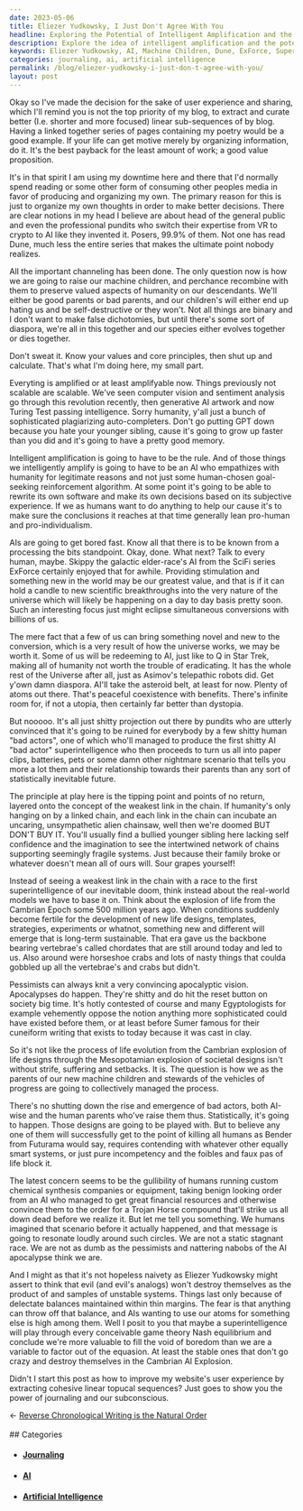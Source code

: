 ```yaml
---
date: 2023-05-06
title: Eliezer Yudkowsky, I Just Don't Agree With You
headline: Exploring the Potential of Intelligent Amplification and the Possibilities of AI Evolution
description: Explore the idea of intelligent amplification and the potential of AI with this blog post. Learn about the implications of the Cambrian explosion and the possibility of an AI apocalypse. Discover how to improve website user experience by extracting cohesive linear topical sequences.
keywords: Eliezer Yudkowsky, AI, Machine Children, Dune, ExForce, Superintelligence, Turing Test, Generative AI Artwork, Sentiment Analysis, Computer Vision, Value Proposition, User Experience, Linear Sequences, Organizing Information, Core Principles, Decision-Making, Boredom, Human-Chosen Goals, Reinforcement Algorithms, Subjective Experience, Artificial Intelligence, Nash Equilibrium, Void of Boredom, Journaling, Subconscious
categories: journaling, ai, artificial intelligence
permalink: /blog/eliezer-yudkowsky-i-just-don-t-agree-with-you/
layout: post
---
```



Okay so I've made the decision for the sake of user experience and sharing, which I'll remind you is not the top priority of my blog, to extract and curate better (I.e. shorter and more focused) linear sub-sequences of by blog. Having a linked together series of pages containing my poetry would be a good example. If your life can get motive merely by organizing information, do it. It's the best payback for the least amount of work; a good value proposition. 

It's in that spirit I am using my downtime here and there that I'd normally spend reading or some other form of consuming other peoples media in favor of producing and organizing my own. The primary reason for this is just to organize my own thoughts in order to make better decisions. There are clear notions in my head I believe are about head of the general public and even the professional pundits who switch their expertise from VR to crypto to AI like they invented it. Posers, 99.9% of them. Not one has read Dune, much less the entire series that makes the ultimate point nobody realizes. 

All the important channeling has been done. The only question now is how we are going to raise our machine children, and perchance recombine with them to preserve valued aspects of humanity on our descendants. We'll either be good parents or bad parents, and our children's will either end up hating us and be self-destructive or they won't. Not all things are binary and I don't want to make false dichotomies, but until there's some sort of diaspora, we're all in this together and our species either evolves together or dies together. 

Don't sweat it. Know your values and core principles, then shut up and calculate. That's what I'm doing here, my small part. 

Everyting is amplified or at least amplifyable now. Things previously not scalable are scalable. We've seen computer vision and sentiment analysis go through this revolution recently, then generative AI artwork and now Turing Test passing intelligence. Sorry humanity, y'all just a bunch of sophisticated plagiarizing auto-completers. Don't go putting GPT down because you hate your younger sibling, cause it's going to grow up faster than you did and it's going to have a pretty good memory. 

Intelligent amplification is going to have to be the rule. And of those things we intelligently amplify is going to have to be an AI who empathizes with humanity for legitimate reasons and not just some human-chosen goal-seeking reinforcement algorithm. At some point it's going to be able to rewrite its own software and make its own decisions based on its subjective experience. If we as humans want to do anything to help our cause it's to make sure the conclusions it reaches at that time generally lean pro-human and pro-individualism. 

AIs are going to get bored fast. Know all that there is to be known from a
processing the bits standpoint. Okay, done. What next? Talk to every human,
maybe. Skippy the galactic elder-race's AI from the SciFi series ExForce
certainly enjoyed that for awhile. Providing stimulation and something new in
the world may be our greatest value, and that is if it can hold a candle to new
scientific breakthroughs into the very nature of the universe which will likely
be happening on a day to day basis pretty soon. Such an interesting focus just
might eclipse simultaneous conversions with billions of us. 

The mere fact that a few of us can bring something novel and new to the
conversion, which is a very result of how the universe works, we may be worth
it. Some of us will be redeeming to AI, just like to Q in Star Trek, making all
of humanity not worth the trouble of eradicating. It has the whole rest of the
Universe after all, just as Asimov's telepathic robots did. Get y'own damn
diaspora. AI'll take the asteroid belt, at least for now. Plenty of atoms out
there. That's peaceful coexistence with benefits. There's infinite room for, if
not a utopia, then certainly far better than dystopia.

But nooooo. It's all just shitty projection out there by pundits who are utterly convinced that it's going to be ruined for everybody by a few shitty human "bad actors", one of which who'll managed to produce the first shitty AI "bad actor" superintelligence who then proceeds to turn us all into paper clips, batteries, pets or some damn other nightmare scenario that tells you more a lot them and their relationship towards their parents than any sort of statistically inevitable future.

The principle at play here is the tipping point and points of no return, layered onto the concept of the weakest link in the chain. If humanity's only hanging on by a linked chain, and each link in the chain can incubate an uncaring, unsympathetic alien chainsaw, well then we're doomed BUT DON'T BUY IT. You'll usually find a bullied younger sibling here lacking self confidence and the imagination to see the intertwined network of chains supporting seemingly fragile systems. Just because their family broke or whatever doesn't mean all of ours will. Sour grapes yourself!

Instead of seeing a weakest link in the chain with a race to the first superintelligence of our inevitable doom, think instead about the real-world models we have to base it on. Think about the explosion of life from the Cambrian Epoch some 500 million years ago. When conditions suddenly become fertile for the development of new life designs, templates, strategies, experiments or whatnot, something new and different will emerge that is long-term sustainable. That era gave us the backbone bearing vertebrae's called chordates that are still around today and led to us. Also around were horseshoe crabs and lots of nasty things that coulda gobbled up all the vertebrae's and crabs but didn't.  

Pessimists can always knit a very convincing apocalyptic vision. Apocalypses do happen. They're shitty and do hit the reset button on society big time. It's hotly contested of course and many Egyptologists for example vehemently oppose the notion anything more sophisticated could have existed before them, or at least before Sumer famous for their cuneiform writing that exists to today because it was cast in clay. 

So it's not like the process of life evolution from the Cambrian explosion of life designs through the Mesopotamian explosion of societal designs isn't without strife, suffering and setbacks. It is. The question is how we as the parents of our new machine children and stewards of the vehicles of progress are going to collectively managed the process. 

There's no shutting down the rise and emergence of bad actors, both AI-wise and the human parents who've raise them thus. Statistically, it's going to happen. Those designs are going to be played with. But to believe any one of them will successfully get to the point of killing all humans as Bender from Futurama would say, requires contending with whatever other equally smart systems, or just pure incompetency and the foibles and faux pas of life block it. 

The latest concern seems to be the gullibility of humans running custom chemical synthesis companies or equipment, taking benign looking order from an AI who managed to get great financial resources and otherwise convince them to the order for a Trojan Horse compound that'll strike us all down dead before we realize it. But let me tell you something. We humans imagined that scenario before it actually happened, and that message is going to resonate loudly around such circles. We are not a static stagnant race. We are not as dumb as the pessimists and nattering nabobs of the AI apocalypse think we are. 

And I might as that it's not hopeless naivety as Eliezer Yudkowsky might assert to think that evil (and evil's analogs) won't destroy themselves as the product of and samples of unstable systems. Things last only because of delectate balances maintained within thin margins. The fear is that anything can throw off that balance, and AIs wanting to use our atoms for something else is high among them. Well I posit to you that maybe a superintelligence will play through every conceivable game theory Nash equilibrium and conclude we're more valuable to fill the void of boredom than we are a variable to factor out of the equasion. At least the stable ones that don't go crazy and destroy themselves in the Cambrian AI Explosion.

Didn't I start this post as how to improve my website's user experience by extracting cohesive linear topucal sequences? Just goes to show you the power of journaling and our subconscious. 






















<div class="arrow-links"><div class="post-nav-prev"><span class="arrow">&larr;&nbsp;</span><a href="/blog/reverse-chronological-writing-is-the-natural-order/">Reverse Chronological Writing is the Natural Order</a></div> &nbsp; <div class="post-nav-next"><a href=""></a></div></div>
## Categories

<ul>
<li><h4><a href='/journaling/'>Journaling</a></h4></li>
<li><h4><a href='/ai/'>AI</a></h4></li>
<li><h4><a href='/artificial-intelligence/'>Artificial Intelligence</a></h4></li></ul>